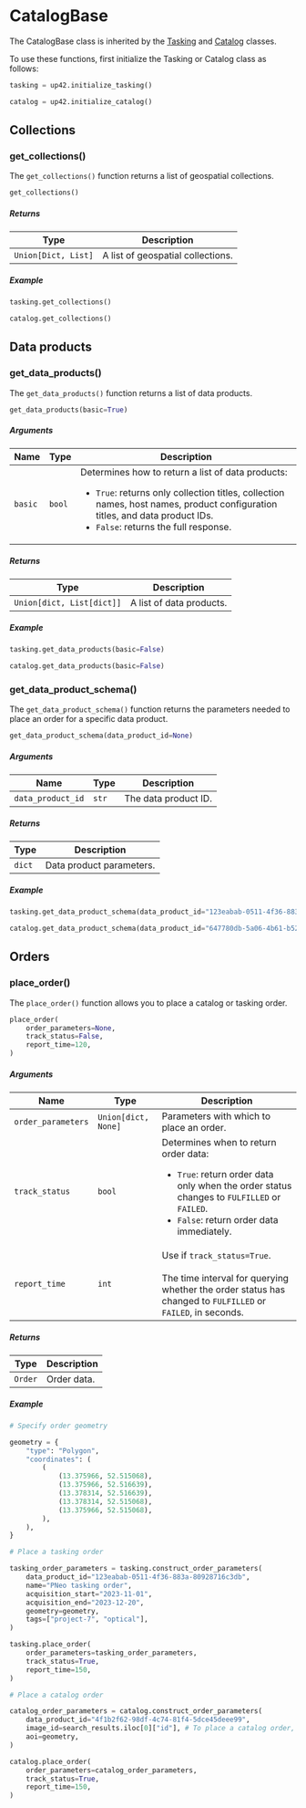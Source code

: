 # CatalogBase

The CatalogBase class is inherited by the [Tasking](tasking-reference.md) and [Catalog](catalog-reference.md) classes.

To use these functions, first initialize the Tasking or Catalog class as follows:

```python
tasking = up42.initialize_tasking()

catalog = up42.initialize_catalog()
```

## Collections

### get_collections()

The `get_collections()` function returns a list of geospatial collections.

```python
get_collections()
```

<h5> Returns </h5>

| Type                | Description                       |
| ------------------- | --------------------------------- |
| `Union[Dict, List]` | A list of geospatial collections. |

<h5> Example </h5>

```python
tasking.get_collections()

catalog.get_collections()
```

## Data products

### get_data_products()

The `get_data_products()` function returns a list of data products.

```python
get_data_products(basic=True)
```

<h5> Arguments </h5>

| Name    | Type   | Description                                                                                                                                                                                                                                |
| ------- | ------ | ------------------------------------------------------------------------------------------------------------------------------------------------------------------------------------------------------------------------------------------ |
| `basic` | `bool` | Determines how to return a list of data products:<ul><li>`True`: returns only collection titles, collection names, host names, product configuration titles, and data product IDs.</li><li>`False`: returns the full response.</li></ul> |

<h5> Returns </h5>

| Type                      | Description              |
| ------------------------- | ------------------------ |
| `Union[dict, List[dict]]` | A list of data products. |

<h5> Example </h5>

```python
tasking.get_data_products(basic=False)

catalog.get_data_products(basic=False)
```

### get_data_product_schema()

The `get_data_product_schema()` function returns the parameters needed to place an order for a specific data product.

```python
get_data_product_schema(data_product_id=None)
```

<h5> Arguments </h5>

| Name              | Type  | Description          |
| ----------------- | ----- | -------------------- |
| `data_product_id` | `str` | The data product ID. |

<h5> Returns </h5>

| Type   | Description              |
| ------ | ------------------------ |
| `dict` | Data product parameters. |

<h5> Example </h5>

```python
tasking.get_data_product_schema(data_product_id="123eabab-0511-4f36-883a-80928716c3db")

catalog.get_data_product_schema(data_product_id="647780db-5a06-4b61-b525-577a8b68bb54")
```

## Orders

### place_order()

The `place_order()` function allows you to place a catalog or tasking order.

```python
place_order(
    order_parameters=None,
    track_status=False,
    report_time=120,
)
```

<h5> Arguments </h5>

| Name               | Type                | Description                                                                                                                                                                                |
| ------------------ | ------------------- | ------------------------------------------------------------------------------------------------------------------------------------------------------------------------------------------ |
| `order_parameters` | `Union[dict, None]` | Parameters with which to place an order.                                                                                                                                                   |
| `track_status`     | `bool`              | Determines when to return order data:<ul><li>`True`: return order data only when the order status changes to `FULFILLED` or `FAILED`.</li><li>`False`: return order data immediately.</li></ul> |
| `report_time`      | `int`               | Use if `track_status=True`.<br/><br/>The time interval for querying whether the order status has changed to `FULFILLED` or `FAILED`, in seconds.                                                |

<h5> Returns </h5>

| Type    | Description |
| ------- | ----------- |
| `Order` | Order data. |

<h5> Example </h5>

```python
# Specify order geometry

geometry = {
    "type": "Polygon",
    "coordinates": (
        (
            (13.375966, 52.515068),
            (13.375966, 52.516639),
            (13.378314, 52.516639),
            (13.378314, 52.515068),
            (13.375966, 52.515068),
        ),
    ),
}

# Place a tasking order

tasking_order_parameters = tasking.construct_order_parameters(
    data_product_id="123eabab-0511-4f36-883a-80928716c3db",
    name="PNeo tasking order",
    acquisition_start="2023-11-01",
    acquisition_end="2023-12-20",
    geometry=geometry,
    tags=["project-7", "optical"],
)

tasking.place_order(
    order_parameters=tasking_order_parameters,
    track_status=True,
    report_time=150,
)

# Place a catalog order

catalog_order_parameters = catalog.construct_order_parameters(
    data_product_id="4f1b2f62-98df-4c74-81f4-5dce45deee99",
    image_id=search_results.iloc[0]["id"], # To place a catalog order, first use catalog.search() and select a scene
    aoi=geometry,
)

catalog.place_order(
    order_parameters=catalog_order_parameters,
    track_status=True,
    report_time=150,
)
```
